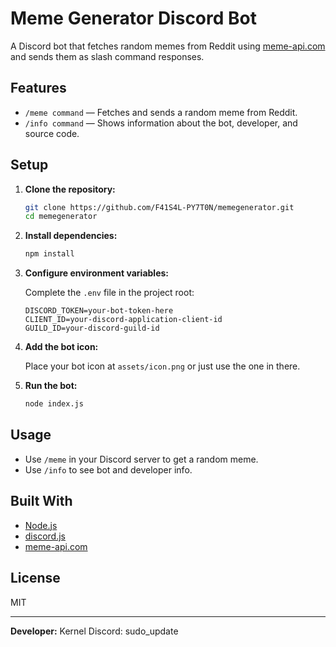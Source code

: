 # Meme Generator Discord Bot

A Discord bot that fetches random memes from Reddit using [meme-api.com](https://meme-api.com/gimme) and sends them as slash command responses.

## Features

- `/meme command` — Fetches and sends a random meme from Reddit.
- `/info command` — Shows information about the bot, developer, and source code.

## Setup

1. **Clone the repository:**
   ```bash
   git clone https://github.com/F41S4L-PY7T0N/memegenerator.git
   cd memegenerator
   ```

2. **Install dependencies:**
   ```bash
   npm install
   ```

3. **Configure environment variables:**

   Complete the `.env` file in the project root:
   ```
   DISCORD_TOKEN=your-bot-token-here
   CLIENT_ID=your-discord-application-client-id
   GUILD_ID=your-discord-guild-id
   ```

4. **Add the bot icon:**

   Place your bot icon at `assets/icon.png` or just use the one in there.

5. **Run the bot:**
   ```bash
   node index.js
   ```

## Usage

- Use `/meme` in your Discord server to get a random meme.
- Use `/info` to see bot and developer info.

## Built With

- [Node.js](https://nodejs.org/)
- [discord.js](https://discord.js.org/)
- [meme-api.com](https://meme-api.com/)

## License

MIT

---
**Developer:** Kernel Discord: sudo_update
